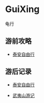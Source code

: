# GuiXing
龟行

## 游前攻略
* [泰安自由行](./泰安/泰安-游前攻略.md)

## 游后记录
* [泰安自由行](./泰安/泰安-游后记录.md)

* [武夷山游记](./武夷山游记.md)